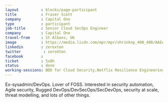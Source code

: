 ```yaml
---
layout          : blocks/page-participant
title           : Fraser Scott
company         : Capital One
type            : participant
job-title       : Senior Cloud SecOps Engineer
company         : Capital One
travel-from     : St Albans, UK
image           : https://media.licdn.com/mpr/mpr/shrinknp_400_400/AAEAAQAAAAAAAAZTAAAAJGZkODVlMTQ4LTdlNWQtNDk0OC04NzYxLTY2ODliNjEwNGVlZQ.jpg
linkedin        : zeroxten
twitter          : zeroXten
facebook        :
ticket          : 5x8h
status          : done
working-sessions: BDD for Cloud Security,Netflix Resilience Engineering,Netflix Security Automation,Women in Cyber,Threat Modeling Scaling,Security Champions Threat Modeling,Threat Modeling Tools,Writing Security Tests,Securing the CI Pipeline,Security Guidance and Feedback in IDE,Agile Practices for Security Teams,Threat Modeling Diagramming Techniques,AppSec SOC Monitoring Visualisation,Integrating Security into an Spotify Model,Using Security Risks to Measure Agile Practices
---
```


Ex-sysadmin/DevOps. Lover of FOSS. Interested in security automation, Agile security, Rugged DevOps/DevSecOps/SecDevOps, security at scale, threat modelling, and lots of other things.
